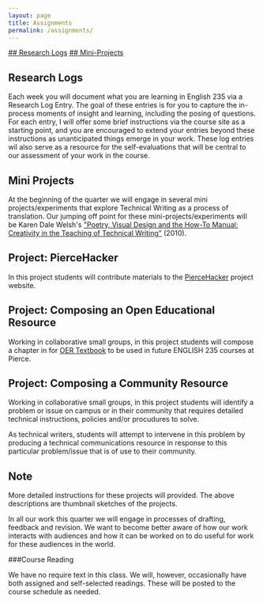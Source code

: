 ```yaml
---
layout: page
title: Assignments
permalink: /assignments/ 
---
```

[## Research Logs](##Research-Logs) 
[## Mini-Projects](##Research-Logs)

## Research Logs

Each week you will document what you are learning in English 235 via a Research Log Entry. The goal of these entries is for you to capture the in-process moments of insight and learning, including the posing of questions. For each entry, I will offer some brief instructions via the course site as a starting point, and you are encouraged to extend your entries beyond these instructions as unanticipated things emerge in your work. These log entries wil also serve as a resource for the self-evaluations that will be central to our assessment of your work in the course. 

## Mini Projects 

At the beginning of the quarter we will engage in several mini projects/experiments that explore Technical Writing as a process of translation. Our jumping off point for these mini-projects/experiments will be Karen Dale Welsh's ["Poetry, Visual Design and the How-To Manual: Creativity in the Teaching of Technical Writing"](https://ezproxy.pierce.ctc.edu:2057/docview/237307200/fulltext/EA8940D7FEA24DE2PQ/1?accountid=2280) (2010). 


## Project: PierceHacker

In this project students will contribute materials to the [PierceHacker](https://jloan.github.io/pierce-hacker/) project website.

## Project: Composing an Open Educational Resource

Working in collaborative small groups, in this project students will compose a chapter in for [OER Textbook](https://en.wikipedia.org/wiki/Open_educational_resources) to be used in future ENGLISH 235 courses at Pierce.


## Project: Composing a Community Resource

Working in collaborative small groups, in this project students will identify a problem or issue on campus or in their community that requires detailed technical instructions, policies and/or procudures to solve. 

As technical writers, students will attempt to intervene in this problem by producing a technical communications resource in response to this particular problem/issue that is of use to their community. 


## Note

More detailed instructions for these projects will provided. The above descriptions are thumbnail sketches of the projects.

In all our work this quarter we will engage in processes of drafting, feedback and revision. We want to become better aware of how our work interacts with audiences and how it can be worked on to do useful for work for these audiences in the world.


###Course Reading

We have no require text in this class. We will, however, occasionally have both assigned and self-selected readings. These will be posted to the course schedule as needed.
